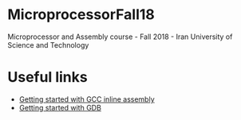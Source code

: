 # MicroprocessorFall18
Microprocessor and Assembly course - Fall 2018 - Iran University of Science and Technology

# Useful links
* [Getting started with GCC inline assembly](http://www.ibiblio.org/gferg/ldp/GCC-Inline-Assembly-HOWTO.html)
* [Getting started with GDB](https://www.cs.cmu.edu/~gilpin/tutorial/)
